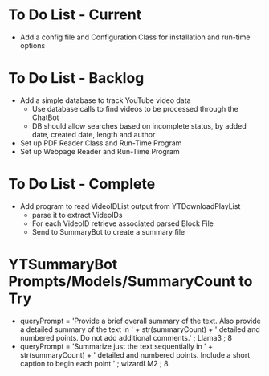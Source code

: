 # To Do List - Current
* Add a config file and Configuration Class for installation and run-time options

# To Do List - Backlog
* Add a simple database to track YouTube video data
    * Use database calls to find videos to be processed through the ChatBot
    * DB should allow searches based on incomplete status, by added date, created date, length and author
* Set up PDF Reader Class and Run-Time Program
* Set up Webpage Reader and Run-Time Program

# To Do List - Complete
* Add program to read VideoIDList output from YTDownloadPlayList
    * parse it to extract VideoIDs
    * For each VideoID retrieve associated parsed Block File
    * Send to SummaryBot to create a summary file

# YTSummaryBot Prompts/Models/SummaryCount to Try
* queryPrompt = 'Provide a brief overall summary of the text. Also provide a detailed  summary of the text in ' + str(summaryCount) + ' detailed and numbered points. Do not add additional comments.' ; Llama3 ; 8
* queryPrompt = 'Summarize just the text sequentially in ' + str(summaryCount) + ' detailed and numbered points. Include a short caption to begin each point ' ;  wizardLM2 ; 8

